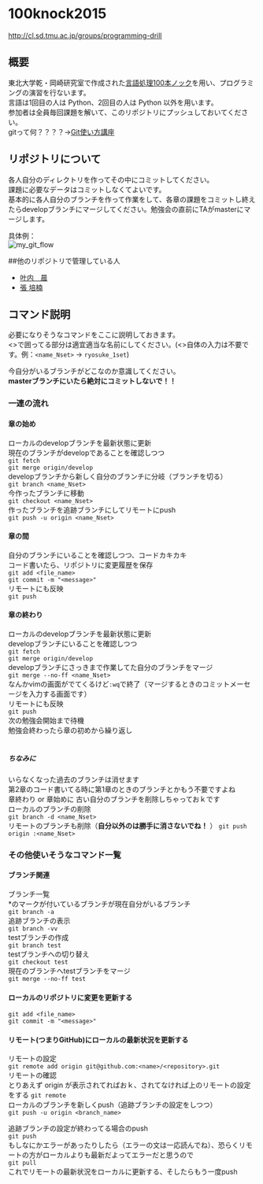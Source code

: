 # 100knock2015
http://cl.sd.tmu.ac.jp/groups/programming-drill

## 概要
東北大学乾・岡崎研究室で作成された[言語処理100本ノック][]を用い、プログラミングの演習を行ないます。  
言語は1回目の人は Python、2回目の人は Python 以外を用います。  
参加者は全員毎回課題を解いて、このリポジトリにプッシュしておいてください。  
gitって何？？？？→[Git使い方講座][]  

[言語処理100本ノック]: http://www.cl.ecei.tohoku.ac.jp/nlp100/
[Git使い方講座]: http://ace12358.tumblr.com/post/116453885344/git-for

## リポジトリについて
各人自分のディレクトリを作ってその中にコミットしてください。  
課題に必要なデータはコミットしなくてよいです。  
基本的に各人自分のブランチを作って作業をして、各章の課題をコミットし終えたらdevelopブランチにマージしてください。勉強会の直前にTAがmasterにマージします。  

具体例：  
![my_git_flow](https://github.com/tmu-nlp/100knock2015/blob/master/img/my_git_flow.png)

##他のリポジトリで管理している人
* [叶内　晨](https://github.com/shin-kanouchi/NLP100knock2015)
* [張 培楠](https://github.com/peinan/NLP100DrillExercises2015)

## コマンド説明
必要になりそうなコマンドをここに説明しておきます。  
<>で囲ってる部分は適宜適当な名前にしてください。(<>自体の入力は不要です。例：`<name_Nset>` -> `ryosuke_1set`)  


今自分がいるブランチがどこなのか意識してください。  
**masterブランチにいたら絶対にコミットしないで！！**  


### 一連の流れ  
#### 章の始め
ローカルのdevelopブランチを最新状態に更新  
現在のブランチがdevelopであることを確認しつつ  
`git fetch`  
`git merge origin/develop`  
developブランチから新しく自分のブランチに分岐（ブランチを切る）  
`git branch <name_Nset>`  
今作ったブランチに移動  
`git checkout <name_Nset>`  
作ったブランチを追跡ブランチにしてリモートにpush  
`git push -u origin <name_Nset>`  

#### 章の間
自分のブランチにいることを確認しつつ、コードカキカキ  
コード書いたら、リポジトリに変更履歴を保存  
`git add <file_name>`  
`git commit -m "<message>"`  
リモートにも反映  
`git push`  

#### 章の終わり
ローカルのdevelopブランチを最新状態に更新  
developブランチにいることを確認しつつ  
`git fetch`  
`git merge origin/develop`  
developブランチにさっきまで作業してた自分のブランチをマージ  
`git merge --no-ff <name_Nset>`  
なんかvimの画面がでてくるけど`:wq`で終了（マージするときのコミットメーセージを入力する画面です）  
リモートにも反映  
`git push`  
次の勉強会開始まで待機  
勉強会終わったら章の初めから繰り返し  
<br>

##### ちなみに
いらなくなった過去のブランチは消せます  
第2章のコード書いてる時に第1章のときのブランチとかもう不要ですよね  
章終わり or 章始めに 古い自分のブランチを削除しちゃっておｋです  
ローカルのブランチの削除  
`git branch -d <name_Nset>`  
リモートのブランチも削除（**自分以外のは勝手に消さないでね！**  ）
`git push origin :<name_Nset>`
  
  
### その他使いそうなコマンド一覧
#### ブランチ関連
ブランチ一覧  
\*のマークが付いているブランチが現在自分がいるブランチ  
`git branch -a`    
追跡ブランチの表示  
`git branch -vv`  
testブランチの作成  
`git branch test`  
testブランチへの切り替え   
`git checkout test`  
現在のブランチへtestブランチをマージ  
`git merge --no-ff test`  



#### ローカルのリポジトリに変更を更新する
`git add <file_name>`  
`git commit -m "<message>"`  


#### リモート(つまりGitHub)にローカルの最新状況を更新する
リモートの設定  
`git remote add origin git@github.com:<name>/<repository>.git`  
リモートの確認  
とりあえず origin が表示されてればおｋ、されてなければ上のリモートの設定をする
`git remote`  
ローカルのブランチを新しくpush（追跡ブランチの設定をしつつ）  
`git push -u origin <branch_name>`  

追跡ブランチの設定が終わってる場合のpush  
`git push`  
もしなにかエラーがあったりしたら（エラーの文は一応読んでね）、恐らくリモートの方がローカルよりも最新だよってエラーだと思うので  
`git pull`  
これでリモートの最新状況をローカルに更新する、そしたらもう一度push  
